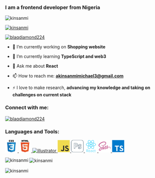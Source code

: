 <h3 align="left">I am a frontend developer from Nigeria</h3>

<p align="left"> <img src="https://img.freepik.com/free-vector/hand-coding-concept-illustration_114360-8193.jpg?w=740&t=st=1705671197~exp=1705671797~hmac=b47e426c0a6ceaa93fd8d4605138ebfe179d8a308de8077dc74d74f261119636" alt="kinsanmi" width="80" /> </p>

<p align="left"> <a href="https://github.com/ryo-ma/github-profile-trophy"><img src="https://github-profile-trophy.vercel.app/?username=kinsanmi" alt="kinsanmi" /></a> </p>

<p align="left"> <a href="https://twitter.com/blaqdiamond224" target="blank"><img src="https://img.shields.io/twitter/follow/blaqdiamond224?logo=twitter&style=for-the-badge" alt="blaqdiamond224" /></a> </p>

- 🔭 I’m currently working on **Shopping website**

- 🌱 I’m currently learning **TypeScript and web3**

- 💬 Ask me about **React**

- 📫 How to reach me: **akinsanmimichael3@gmail.com**

- ⚡ I love to make research, **advancing my knowledge and taking on challenges on current stack**

<h3 align="left">Connect with me:</h3>
<p align="left">
<a href="https://twitter.com/blaqdiamond224" target="blank"><img align="center" src="https://raw.githubusercontent.com/rahuldkjain/github-profile-readme-generator/master/src/images/icons/Social/twitter.svg" alt="blaqdiamond224" height="30" width="40" /></a>
</p>

<h3 align="left">Languages and Tools:</h3>
<p align="left"> <a href="https://www.w3schools.com/css/" target="_blank" rel="noreferrer"> <img src="https://raw.githubusercontent.com/devicons/devicon/master/icons/css3/css3-original-wordmark.svg" alt="css3" width="40" height="40"/> </a> <a href="https://www.w3.org/html/" target="_blank" rel="noreferrer"> <img src="https://raw.githubusercontent.com/devicons/devicon/master/icons/html5/html5-original-wordmark.svg" alt="html5" width="40" height="40"/> </a> <a href="https://www.adobe.com/in/products/illustrator.html" target="_blank" rel="noreferrer"> <img src="https://www.vectorlogo.zone/logos/adobe_illustrator/adobe_illustrator-icon.svg" alt="illustrator" width="40" height="40"/> </a> <a href="https://developer.mozilla.org/en-US/docs/Web/JavaScript" target="_blank" rel="noreferrer"> <img src="https://raw.githubusercontent.com/devicons/devicon/master/icons/javascript/javascript-original.svg" alt="javascript" width="40" height="40"/> </a> <a href="https://www.photoshop.com/en" target="_blank" rel="noreferrer"> <img src="https://raw.githubusercontent.com/devicons/devicon/master/icons/photoshop/photoshop-line.svg" alt="photoshop" width="40" height="40"/> </a> <a href="https://reactjs.org/" target="_blank" rel="noreferrer"> <img src="https://raw.githubusercontent.com/devicons/devicon/master/icons/react/react-original-wordmark.svg" alt="react" width="40" height="40"/> </a> <a href="https://sass-lang.com" target="_blank" rel="noreferrer"> <img src="https://raw.githubusercontent.com/devicons/devicon/master/icons/sass/sass-original.svg" alt="sass" width="40" height="40"/> </a> <a href="https://www.typescriptlang.org/" target="_blank" rel="noreferrer"> <img src="https://raw.githubusercontent.com/devicons/devicon/master/icons/typescript/typescript-original.svg" alt="typescript" width="40" height="40"/> </a> </p>

<p><img align="left" src="https://github-readme-stats.vercel.app/api/top-langs?username=kinsanmi&show_icons=true&locale=en&layout=compact" alt="kinsanmi" /></p>

<p>&nbsp;<img align="center" src="https://github-readme-stats.vercel.app/api?username=kinsanmi&show_icons=true&locale=en" alt="kinsanmi" /></p>

<p><img align="center" src="https://github-readme-streak-stats.herokuapp.com/?user=kinsanmi&" alt="kinsanmi" /></p>
